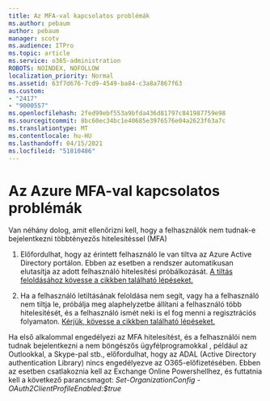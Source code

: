 ```yaml
---
title: Az MFA-val kapcsolatos problémák
ms.author: pebaum
author: pebaum
manager: scotv
ms.audience: ITPro
ms.topic: article
ms.service: o365-administration
ROBOTS: NOINDEX, NOFOLLOW
localization_priority: Normal
ms.assetid: 63f7d676-7cd9-4549-ba84-c3a8a7867f63
ms.custom:
- "2417"
- "9000557"
ms.openlocfilehash: 2fed99ebf553a9bfda436d81797c841987759e98
ms.sourcegitcommit: 8bc60ec34bc1e40685e3976576e04a2623f63a7c
ms.translationtype: MT
ms.contentlocale: hu-HU
ms.lasthandoff: 04/15/2021
ms.locfileid: "51810486"
---
```

# <a name="issues-with-azure-mfa"></a>Az Azure MFA-val kapcsolatos problémák
Van néhány dolog, amit ellenőrizni kell, hogy a felhasználók nem tudnak-e bejelentkezni többtényezős hitelesítéssel (MFA)

1. Előfordulhat, hogy az érintett felhasználó le van tiltva az Azure Active Directory portálon. Ebben az esetben a rendszer automatikusan elutasítja az adott felhasználó hitelesítési próbálkozását. [A tiltás feloldásához kövesse a cikkben található lépéseket.](https://docs.microsoft.com/azure/active-directory/authentication/howto-mfa-mfasettings#block-and-unblock-users)

2. Ha a felhasználó letiltásának feloldása nem segít, vagy ha a felhasználó nem tiltja le, próbálja meg alaphelyzetbe állítani a felhasználó több hitelesítését, és a felhasználó ismét neki is el fog menni a regisztrációs folyamaton. [Kérjük, kövesse a cikkben található lépéseket.](https://docs.microsoft.com/azure/active-directory/authentication/howto-mfa-userdevicesettings#require-users-to-provide-contact-methods-again)

Ha első alkalommal engedélyezi az MFA hitelesítést, és a felhasználói nem tudnak bejelentkezni a nem böngészős ügyfélprogramokkal , például az Outlookkal, a Skype-pal stb., előfordulhat, hogy az ADAL (Active Directory authentication Library) nincs engedélyezve az O365-előfizetésében. Ebben az esetben csatlakoznia kell az Exchange Online Powershellhez, és futtatnia kell a következő parancsmagot:  *Set-OrganizationConfig -OAuth2ClientProfileEnabled:$true*